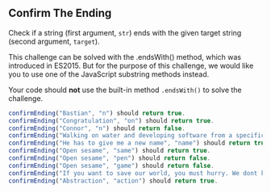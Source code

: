 ## Confirm The Ending

Check if a string (first argument, `str`) ends with the given target string (second argument, `target`).

This challenge can be solved with the .endsWith() method, which was introduced in ES2015. But for the purpose of this challenge, we would like you to use one of the JavaScript substring methods instead.

Your code should **not** use the built-in method `.endsWith()` to solve the challenge.

```js
confirmEnding("Bastian", "n") should return true.
confirmEnding("Congratulation", "on") should return true.
confirmEnding("Connor", "n") should return false.
confirmEnding("Walking on water and developing software from a specification are easy if both are frozen", "specification") should return false.
confirmEnding("He has to give me a new name", "name") should return true.
confirmEnding("Open sesame", "same") should return true.
confirmEnding("Open sesame", "pen") should return false.
confirmEnding("Open sesame", "game") should return false.
confirmEnding("If you want to save our world, you must hurry. We dont know how much longer we can withstand the nothing", "mountain") should return false.
confirmEnding("Abstraction", "action") should return true.

```
